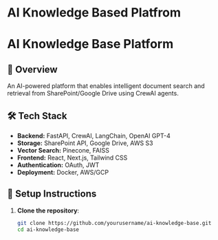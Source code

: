 # AI Knowledge Based Platfrom

# AI Knowledge Base Platform

## 📌 Overview
An AI-powered platform that enables intelligent document search and retrieval from SharePoint/Google Drive using CrewAI agents.

## 🛠️ Tech Stack
- **Backend:** FastAPI, CrewAI, LangChain, OpenAI GPT-4
- **Storage:** SharePoint API, Google Drive, AWS S3
- **Vector Search:** Pinecone, FAISS
- **Frontend:** React, Next.js, Tailwind CSS
- **Authentication:** OAuth, JWT
- **Deployment:** Docker, AWS/GCP

## 🚀 Setup Instructions
1. **Clone the repository**:  
   ```bash
   git clone https://github.com/yourusername/ai-knowledge-base.git
   cd ai-knowledge-base
```

